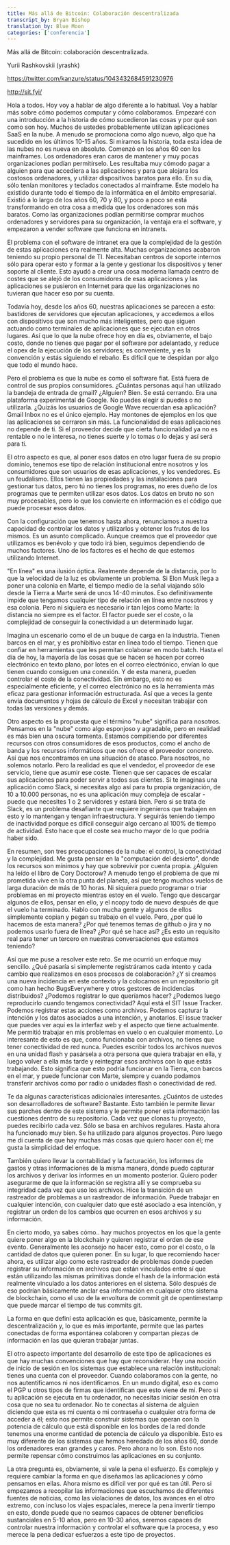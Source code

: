 ```yaml
---
title: Más allá de Bitcoin: Colaboración descentralizada 
transcript_by: Bryan Bishop
translation_by: Blue Moon
categories: ['conferencia']
---
```


Más allá de Bitcoin: colaboración descentralizada.

Yurii Rashkovskii (yrashk)

<https://twitter.com/kanzure/status/1043432684591230976>

<http://sit.fyi/>

Hola a todos. Hoy voy a hablar de algo diferente a lo habitual. Voy a hablar más sobre cómo podemos computar y cómo colaboramos. Empezaré con una introducción a la historia de cómo sucedieron las cosas y por qué son como son hoy. Muchos de ustedes probablemente utilizan aplicaciones SaaS en la nube. A menudo se promociona como algo nuevo, algo que ha sucedido en los últimos 10-15 años. Si miramos la historia, toda esta idea de las nubes no es nueva en absoluto. Comenzó en los años 60 con los mainframes. Los ordenadores eran caros de mantener y muy pocas organizaciones podían permitírselo. Les resultaba muy cómodo pagar a alguien para que accediera a las aplicaciones y para que alojara los costosos ordenadores, y utilizar dispositivos baratos para ello. En su día, sólo tenían monitores y teclados conectados al mainframe. Este modelo ha existido durante todo el tiempo de la informática en el ámbito empresarial. Existió a lo largo de los años 60, 70 y 80, y poco a poco se está transformando en otra cosa a medida que los ordenadores son más baratos. Como las organizaciones podían permitirse comprar muchos ordenadores y servidores para su organización, la ventaja era el software, y empezaron a vender software que funciona en intranets.

El problema con el software de intranet era que la complejidad de la gestión de estas aplicaciones era realmente alta. Muchas organizaciones acabaron teniendo su propio personal de TI. Necesitaban centros de soporte internos sólo para operar esto y formar a la gente y gestionar los dispositivos y tener soporte al cliente. Esto ayudó a crear una cosa moderna llamada centro de costes que se alejó de los consumidores de esas aplicaciones y las aplicaciones se pusieron en Internet para que las organizaciones no tuvieran que hacer eso por su cuenta.

Todavía hoy, desde los años 60, nuestras aplicaciones se parecen a esto: bastidores de servidores que ejecutan aplicaciones, y accedemos a ellos con dispositivos que son mucho más inteligentes, pero que siguen actuando como terminales de aplicaciones que se ejecutan en otros lugares. Así que lo que la nube ofrece hoy en día es, obviamente, el bajo costo, donde no tienes que pagar por el software por adelantado, y reduce el opex de la ejecución de los servidores; es conveniente, y es la convención y estás siguiendo el rebaño. Es difícil que te despidan por algo que todo el mundo hace.

Pero el problema es que la nube es como el software fiat. Está fuera de control de sus propios consumidores. ¿Cuántas personas aquí han utilizado la bandeja de entrada de gmail? ¿Alguien? Bien. Se está cerrando. Era una plataforma experimental de Google. No puedes elegir si puedes o no utilizarla. ¿Quizás los usuarios de Google Wave recuerdan esa aplicación? Gmail Inbox no es el único ejemplo. Hay montones de ejemplos en los que las aplicaciones se cerraron sin más. La funcionalidad de esas aplicaciones no depende de ti. Si el proveedor decide que cierta funcionalidad ya no es rentable o no le interesa, no tienes suerte y lo tomas o lo dejas y así será para ti.

El otro aspecto es que, al poner esos datos en otro lugar fuera de su propio dominio, tenemos ese tipo de relación institucional entre nosotros y los consumidores que son usuarios de esas aplicaciones, y los vendedores. Es un feudalismo. Ellos tienen las propiedades y las instalaciones para gestionar tus datos, pero tú no tienes los programas, no eres dueño de los programas que te permiten utilizar esos datos. Los datos en bruto no son muy procesables, pero lo que los convierte en información es el código que puede procesar esos datos.

Con la configuración que tenemos hasta ahora, renunciamos a nuestra capacidad de controlar los datos y utilizarlos y obtener los frutos de los mismos. Es un asunto complicado. Aunque creamos que el proveedor que utilizamos es benévolo y que todo irá bien, seguimos dependiendo de muchos factores. Uno de los factores es el hecho de que estemos utilizando Internet.

"En línea" es una ilusión óptica. Realmente depende de la distancia, por lo que la velocidad de la luz es obviamente un problema. Si Elon Musk llega a poner una colonia en Marte, el tiempo medio de la señal viajando sólo desde la Tierra a Marte será de unos 14-40 minutos. Eso definitivamente impide que tengamos cualquier tipo de relación en línea entre nosotros y esa colonia. Pero ni siquiera es necesario ir tan lejos como Marte: la distancia no siempre es el factor. El factor puede ser el coste, o la complejidad de conseguir la conectividad a un determinado lugar.

Imagina un escenario como el de un buque de carga en la industria. Tienen barcos en el mar, y es prohibitivo estar en línea todo el tiempo. Tienen que confiar en herramientas que les permitan colaborar en modo batch. Hasta el día de hoy, la mayoría de las cosas que se hacen se hacen por correo electrónico en texto plano, por lotes en el correo electrónico, envían lo que tienen cuando consiguen una conexión. Y de esta manera, pueden controlar el coste de la conectividad. Sin embargo, esto no es especialmente eficiente, y el correo electrónico no es la herramienta más eficaz para gestionar información estructurada. Así que a veces la gente envía documentos y hojas de cálculo de Excel y necesitan trabajar con todas las versiones y demás.

Otro aspecto es la propuesta que el término "nube" significa para nosotros. Pensamos en la "nube" como algo esponjoso y agradable, pero en realidad es más bien una oscura tormenta. Estamos compitiendo por diferentes recursos con otros consumidores de esos productos, como el ancho de banda y los recursos informáticos que nos ofrece el proveedor concreto. Así que nos encontramos en una situación de atasco. Para nosotros, no solemos notarlo. Pero la realidad es que el vendedor, el proveedor de ese servicio, tiene que asumir ese coste. Tienen que ser capaces de escalar sus aplicaciones para poder servir a todos sus clientes. Si te imaginas una aplicación como Slack, si necesitas algo así para tu propia organización, de 10 a 10.000 personas, no es una aplicación muy compleja de escalar -puede que necesites 1 o 2 servidores y estará bien. Pero si se trata de Slack, es un problema desafiante que requiere ingenieros que trabajen en esto y lo mantengan y tengan infraestructura. Y seguirás teniendo tiempo de inactividad porque es difícil conseguir algo cercano al 100% de tiempo de actividad. Esto hace que el coste sea mucho mayor de lo que podría haber sido.

En resumen, son tres preocupaciones de la nube: el control, la conectividad y la complejidad.  Me gusta pensar en la "computación del desierto", donde los recursos son mínimos y hay que sobrevivir por cuenta propia. ¿Alguien ha leído el libro de Cory Doctorow? A menudo tengo el problema de que mi prometida vive en la otra punta del planeta, así que tengo muchos vuelos de larga duración de más de 10 horas. Ni siquiera puedo programar o triar problemas en mi proyecto mientras estoy en el vuelo. Tengo que descargar algunos de ellos, pensar en ello, y el ncopy todo de nuevo después de que el vuelo ha terminado. Hablo con mucha gente y algunos de ellos simplemente copian y pegan su trabajo en el vuelo. Pero, ¿por qué lo hacemos de esta manera? ¿Por qué tenemos temas de github o jira y no podemos usarlo fuera de línea? ¿Por qué se hace así? ¿Es esto un requisito real para tener un tercero en nuestras conversaciones que estamos teniendo?

Así que me puse a resolver este reto. Se me ocurrió un enfoque muy sencillo. ¿Qué pasaría si simplemente registráramos cada intento y cada cambio que realizamos en esos procesos de colaboración? ¿Y si creamos una nueva incidencia en este contexto y la colocamos en un repositorio git como han hecho BugsEverywhere y otros gestores de incidencias distribuidos? ¿Podemos registrar lo que queríamos hacer? ¿Podemos luego reproducirlo cuando tengamos conectividad?  Aquí está el SIT Issue Tracker. Podemos registrar estas acciones como archivos. Podemos capturar la intención y los datos asociados a una intención, y anotarlos. El issue tracker que puedes ver aquí es la interfaz web y el aspecto que tiene actualmente. Me permitió trabajar en mis problemas en vuelo o en cualquier momento. Lo interesante de esto es que, como funcionaba con archivos, no tienes que tener conectividad de red nunca. Puedes escribir todos los archivos nuevos en una unidad flash y pasársela a otra persona que quiera trabajar en ella, y luego volver a ella más tarde y reintegrar esos archivos con lo que estás trabajando. Esto significa que esto podría funcionar en la Tierra, con barcos en el mar, y puede funcionar con Marte, siempre y cuando podamos transferir archivos como por radio o unidades flash o conectividad de red.

Te da algunas características adicionales interesantes. ¿Cuántos de ustedes son desarrolladores de software? Bastante. Esto también le permite llevar sus parches dentro de este sistema y le permite poner esta información las cuestiones dentro de su repositorio. Cada vez que clonas tu proyecto, puedes recibirlo cada vez. Sólo se basa en archivos regulares. Hasta ahora ha funcionado muy bien. Se ha utilizado para algunos proyectos. Pero luego me di cuenta de que hay muchas más cosas que quiero hacer con él; me gusta la simplicidad del enfoque.

También quiero llevar la contabilidad y la facturación, los informes de gastos y otras informaciones de la misma manera, donde puedo capturar los archivos y derivar los informes en un momento posterior. Quiero poder asegurarme de que la información se registra allí y se comprueba su integridad cada vez que uso los archivos. Hice la transición de un rastreador de problemas a un rastreador de información. Puede trabajar en cualquier intención, con cualquier dato que esté asociado a esa intención, y registrar un orden de los cambios que ocurren en esos archivos y su información.

En cierto modo, ya sabes cómo.. hay muchos proyectos en los que la gente quiere poner algo en la blockchain y quieren registrar el orden de ese evento. Generalmente les aconsejo no hacer esto, como por el costo, o la cantidad de datos que quieren poner. En su lugar, lo que recomiendo hacer ahora, es utilizar algo como este rastreador de problemas donde pueden registrar su información en archivos que están vinculados entre sí que están utilizando las mismas primitivas donde el hash de la información está realmente vinculado a los datos anteriores en el sistema. Sólo después de eso podrían básicamente anclar esa información en cualquier otro sistema de blockchain, como el uso de la envoltura de commit git de opentimestamp que puede marcar el tiempo de tus commits git.

La forma en que definí esta aplicación es que, básicamente, permite la descentralización y, lo que es más importante, permite que las partes conectadas de forma espontánea colaboren y compartan piezas de información en las que quieran trabajar juntas.

El otro aspecto importante del desarrollo de este tipo de aplicaciones es que hay muchas convenciones que hay que reconsiderar. Hay una noción de inicio de sesión en los sistemas que establece una relación institucional: tienes una cuenta con el proveedor. Cuando colaboramos con la gente, no nos autentificamos ni nos identificamos. En un mundo digital, eso es como el PGP u otros tipos de firmas que identifican que esto viene de mí. Pero si tu aplicación se ejecuta en tu ordenador, no necesitas iniciar sesión en otra cosa que no sea tu ordenador. No te conectas al sistema de alguien diciendo que esta es mi cuenta o mi contraseña o cualquier otra forma de acceder a él; esto nos permite construir sistemas que operan con la potencia de cálculo que está disponible en los bordes de la red donde tenemos una enorme cantidad de potencia de cálculo ya disponible. Esto es muy diferente de los sistemas que hemos heredado de los años 60, donde los ordenadores eran grandes y caros. Pero ahora no lo son. Esto nos permite repensar cómo construimos las aplicaciones en su conjunto.

La otra pregunta es, obviamente, si vale la pena el esfuerzo. Es complejo y requiere cambiar la forma en que diseñamos las aplicaciones y cómo pensamos en ellas. Ahora mismo es difícil ver por qué es tan útil. Pero si empezamos a recopilar las informaciones que escuchamos de diferentes fuentes de noticias, como las violaciones de datos, los avances en el otro extremo, con incluso los viajes espaciales, merece la pena invertir tiempo en esto, donde puede que no seamos capaces de obtener beneficios sustanciales en 5-10 años, pero en 10-30 años, seremos capaces de controlar nuestra información y controlar el software que la procesa, y eso merece la pena dedicar esfuerzos a este tipo de proyectos.

